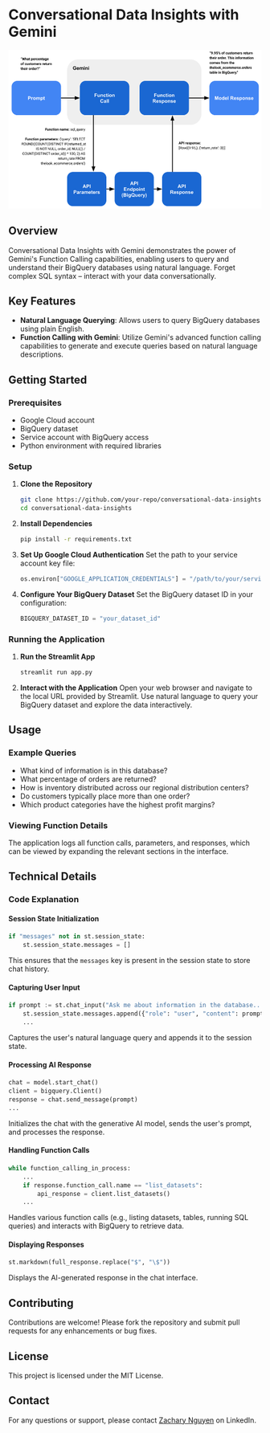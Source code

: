 # Conversational Data Insights with Gemini
![function_calling.png](imgs%2Ffunction_calling.png)
## Overview
Conversational Data Insights with Gemini demonstrates the power of Gemini's Function Calling capabilities, enabling users to query and understand their BigQuery databases using natural language. Forget complex SQL syntax – interact with your data conversationally.

## Key Features
- **Natural Language Querying**: Allows users to query BigQuery databases using plain English.
- **Function Calling with Gemini**: Utilize Gemini's advanced function calling capabilities to generate and execute queries based on natural language descriptions.

## Getting Started

### Prerequisites
- Google Cloud account
- BigQuery dataset
- Service account with BigQuery access
- Python environment with required libraries

### Setup

1. **Clone the Repository**
   ```bash
   git clone https://github.com/your-repo/conversational-data-insights.git
   cd conversational-data-insights
   ```

2. **Install Dependencies**
   ```bash
   pip install -r requirements.txt
   ```

3. **Set Up Google Cloud Authentication**
   Set the path to your service account key file:
   ```python
   os.environ["GOOGLE_APPLICATION_CREDENTIALS"] = "/path/to/your/service_account.json"
   ```

4. **Configure Your BigQuery Dataset**
   Set the BigQuery dataset ID in your configuration:
   ```python
   BIGQUERY_DATASET_ID = "your_dataset_id"
   ```

### Running the Application

1. **Run the Streamlit App**
   ```bash
   streamlit run app.py
   ```

2. **Interact with the Application**
   Open your web browser and navigate to the local URL provided by Streamlit. Use natural language to query your BigQuery dataset and explore the data interactively.

## Usage

### Example Queries
- What kind of information is in this database?
- What percentage of orders are returned?
- How is inventory distributed across our regional distribution centers?
- Do customers typically place more than one order?
- Which product categories have the highest profit margins?

### Viewing Function Details
The application logs all function calls, parameters, and responses, which can be viewed by expanding the relevant sections in the interface.

## Technical Details

### Code Explanation

#### Session State Initialization
```python
if "messages" not in st.session_state:
    st.session_state.messages = []
```
This ensures that the `messages` key is present in the session state to store chat history.

#### Capturing User Input
```python
if prompt := st.chat_input("Ask me about information in the database..."):
    st.session_state.messages.append({"role": "user", "content": prompt})
    ...
```
Captures the user's natural language query and appends it to the session state.

#### Processing AI Response
```python
chat = model.start_chat()
client = bigquery.Client()
response = chat.send_message(prompt)
...
```
Initializes the chat with the generative AI model, sends the user's prompt, and processes the response.

#### Handling Function Calls
```python
while function_calling_in_process:
    ...
    if response.function_call.name == "list_datasets":
        api_response = client.list_datasets()
    ...
```
Handles various function calls (e.g., listing datasets, tables, running SQL queries) and interacts with BigQuery to retrieve data.

#### Displaying Responses
```python
st.markdown(full_response.replace("$", "\$"))
```
Displays the AI-generated response in the chat interface.

## Contributing
Contributions are welcome! Please fork the repository and submit pull requests for any enhancements or bug fixes.

## License
This project is licensed under the MIT License.

## Contact
For any questions or support, please contact [Zachary Nguyen](https://www.linkedin.com/in/zacharyvunguyen/) on LinkedIn.
